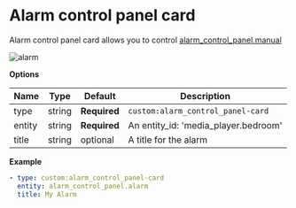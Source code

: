 # Alarm control panel card
Alarm control panel card allows you to control [alarm_control_panel.manual](https://www.home-assistant.io/components/alarm_control_panel.manual/)

![alarm](https://user-images.githubusercontent.com/7738048/42728238-ed413f7a-87be-11e8-8e94-65e34df9ed8d.gif)

**Options**

| Name | Type | Default | Description
| ---- | ---- | ------- | -----------
| type | string | **Required** | `custom:alarm_control_panel-card`
| entity | string | **Required** | An entity_id: 'media_player.bedroom'
| title | string | optional | A title for the alarm

**Example**

```yaml
- type: custom:alarm_control_panel-card
  entity: alarm_control_panel.alarm
  title: My Alarm
```